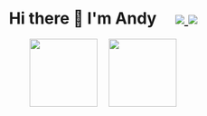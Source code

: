 <h1 align="center">
  Hi there 👋 I'm Andy
  &nbsp;&nbsp;&nbsp;
  <a href="https://www.linkedin.com/in/rubyofftherails/">
    <img src="https://img.shields.io/badge/linkedin-%230077B5.svg?&style=for-the-badge&logo=linkedin&logoColor=white" />
  </a>
  <a href="http://outlawandy.github.io/asteroids/">
    <img src="https://img.shields.io/badge/%F0%9F%9A%80-Go%20Play-blue?style=for-the-badge" />
  </a>
</h1>

<p align="center">
  &nbsp;
  &nbsp;
  <img src="https://github-readme-stats.vercel.app/api/top-langs/?username=outlawandy&theme=tokyonight&layout=compact&role=OWNER,ORGANIZATION_MEMBER,COLLABORATOR" height="120">
  &nbsp;
  &nbsp;
  <img src="https://github-readme-stats-one-bice.vercel.app/api?username=outlawandy&show_icons=true&count_private=true&theme=tokyonight&role=OWNER,ORGANIZATION_MEMBER,COLLABORATOR"
       height="120" />
  &nbsp;
  &nbsp;
</p>

<!--
**OutlawAndy/OutlawAndy** is a ✨ _special_ ✨ repository because its `README.md` (this file) appears on your GitHub profile.

Here are some ideas to get you started:

- 🔭 I’m currently working on ...
- 🌱 I’m currently learning ...
- 👯 I’m looking to collaborate on ...
- 🤔 I’m looking for help with ...
- 💬 Ask me about ...
- 📫 How to reach me: ...
- 😄 Pronouns: ...
- ⚡ Fun fact: ...
-->
